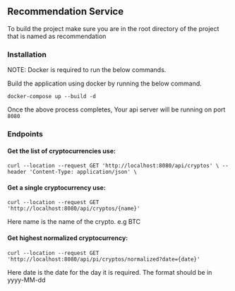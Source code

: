 ## Recommendation Service

To build the project make sure you are in the root directory of the project that is named as recommendation


### Installation

NOTE: Docker is required to run the below commands.

Build the application using docker by running the below command.

````docker-compose up --build -d````

Once the above process completes, Your api server will be running on port ``8080``

### Endpoints

#### Get the list of cryptocurrencies use:

``curl --location --request GET 'http://localhost:8080/api/cryptos' \
--header 'Content-Type: application/json' \
``

#### Get a single cryptocurrency use:

`` curl --location --request GET 'http://localhost:8080/api/cryptos/{name}' ``

Here name is the name of the crypto. e.g BTC

#### Get highest normalized cryptocurrency:


`` curl --location --request GET 'http://localhost:8080/api/pi/cryptos/normalized?date={date}' ``

Here date is the date for the day it is required. The format should be in yyyy-MM-dd